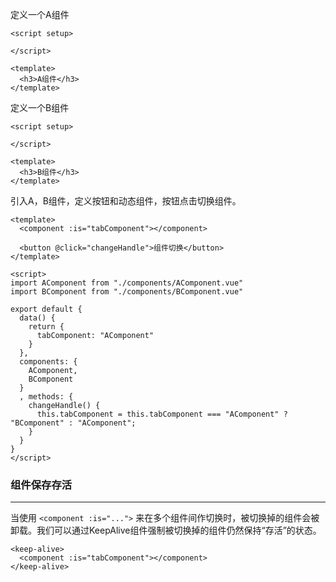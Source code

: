 定义一个A组件

```vue
<script setup>

</script>

<template>
  <h3>A组件</h3>
</template>
```

定义一个B组件

```vue
<script setup>

</script>

<template>
  <h3>B组件</h3>
</template>
```

引入A，B组件，定义按钮和动态组件，按钮点击切换组件。

```vue
<template>
  <component :is="tabComponent"></component>

  <button @click="changeHandle">组件切换</button>
</template>

<script>
import AComponent from "./components/AComponent.vue"
import BComponent from "./components/BComponent.vue"

export default {
  data() {
    return {
      tabComponent: "AComponent"
    }
  },
  components: {
    AComponent,
    BComponent
  }
  , methods: {
    changeHandle() {
      this.tabComponent = this.tabComponent === "AComponent" ? "BComponent" : "AComponent";
    }
  }
}
</script>
```



### 组件保存存活

---

当使用 `<component :is="...">` 来在多个组件间作切换时，被切换掉的组件会被卸载。我们可以通过KeepAlive组件强制被切换掉的组件仍然保持“存活”的状态。

```vue
<keep-alive>
  <component :is="tabComponent"></component>
</keep-alive>
```